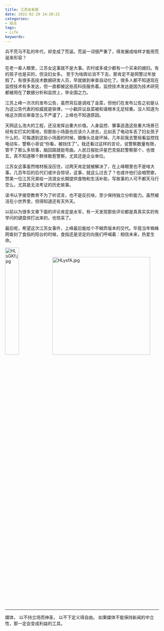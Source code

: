 ```yaml
---
title: 江苏女有感
date: 2022-02-20 14:20:22 
categories:
- 观点
tags:
- Life
keywords:
---
```


兵不荒马不乱的年代，却变成了荒诞。荒诞一词很严重了，得发展成啥样才能用荒诞来形容？

在老一辈人眼里，江苏女这事就不是大事。农村或多或少都有一个买来的媳妇。有的孩子也是买的，但没妇女多。
至于为啥舆论消不下去，那肯定不是网警过年放假了。有很多高技术数据研发人员，早就做到审查自动化了。很多人都不知道现在监控技术有多发达，但一直都被这些高科技服务着。监控技术发达是因为技术研究都被用在了数据分析和监控上，举全国之力。

<!-- more -->

江苏上峰一次次的发布公告，虽然背后是调戏了韭菜，但他们在发布公告之初是认为这公告代表的权威就是铁律，一小戳异议韭菜被和谐根本无足轻重。没人知道为啥这次舆论审查怎么不严谨了，上峰也不知道原因。

天网这么浩大的工程，还没发挥出重大价值。人身监控、肇事逃逸这些重大场景已经有实打实的落地，但那些小场面也应该介入进去，比如丢了电动车丢了妇女孩子什么的，可每遇到这些小场面的时候，摄像头总是坏掉。几年前我去警局看监控找电动车，警察小哥说“你看，被挡住了”。我还看过这样的言论，说警察数量有限，管不了那么多琐事，脑回路就挺弯曲。人民日报批评星巴克驱赶警察那个，也很玄，真不知道哪个群体敢惹警察，尤其还是企业单位。

江苏女这事虽然棺材板没压住，过两天肯定就被解决了，在上峰眼里也不是啥大事。几百年后的后代们或许会惊讶，这事，就这么过去了？也或许他们会唱赞歌，赞美一位江苏兄弟给一流浪女长期提供食物和生活补助，写故事的人可不都天马行空么，尤其是无法考证的历史故事。

读书认字接受教育不为了听谎言，也不是反抗啥，至少保持独立分析能力。虽然被活在小世界里，但得知道还有天外天。

以前以为很多文章下面的评论肯定是水军，有一天发现那些评论都是真真实实的有学问的键盘侠打出来的，也惊呆了。

最后呢，希望这次江苏女事件，上峰最后能给个不糊弄版本的交代。毕竟当年蜘蛛网查封了食指的阳台的时候，食指还是坚定的向我们呼喊着：相信未来，热爱生命。

<img src="https://s4.ax1x.com/2022/02/20/HLsGKf.jpg" alt="HLsGKf.jpg" width="30%" />
<img src="https://s4.ax1x.com/2022/02/20/HLysfA.gif" alt="HLysfA.jpg" width="320" />

___

媒体，
以不持立场而神圣，
以不下定义得自由。
如果媒体不能保持新闻的中立性，那一定会变成利益的工具。